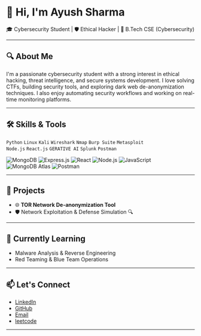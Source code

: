 # 👋 Hi, I'm Ayush Sharma

🎓 Cybersecurity Student | 🛡️ Ethical Hacker | 
📍 B.Tech CSE (Cybersecurity) 

---

## 🔍 About Me

I'm a passionate cybersecurity student with a strong interest in ethical hacking, threat intelligence, and secure systems development. I love solving CTFs, building security tools, and exploring dark web de-anonymization techniques. I also enjoy automating security workflows and working on real-time monitoring platforms.

---

## 🛠️ Skills & Tools

`Python` `Linux` `Kali` `Wireshark` `Nmap` `Burp Suite` `Metasploit`  
`Node.js` `React.js`  `GERATIVE AI`
`Splunk`  `Postman`



![MongoDB](https://img.shields.io/badge/-MongoDB-4EA94B?style=flat&logo=mongodb&logoColor=white)
![Express.js](https://img.shields.io/badge/-Express.js-000000?style=flat&logo=express&logoColor=white)
![React](https://img.shields.io/badge/-React-61DAFB?style=flat&logo=react&logoColor=white)
![Node.js](https://img.shields.io/badge/-Node.js-339933?style=flat&logo=node.js&logoColor=white)
![JavaScript](https://img.shields.io/badge/-JavaScript-F7DF1E?style=flat&logo=javascript&logoColor=black)
![MongoDB Atlas](https://img.shields.io/badge/-MongoDB%20Atlas-4EA94B?style=flat&logo=mongodb)
![Postman](https://img.shields.io/badge/-Postman-FF6C37?style=flat&logo=postman&logoColor=white)


---

## 🚀 Projects

 
- 🌐 **TOR Network De-anonymization Tool**  
- 🛡️ Network Exploitation & Defense Simulation 🔍 
 
 

---

## 🧠 Currently Learning

- Malware Analysis & Reverse Engineering  
- Red Teaming & Blue Team Operations  

---

## 📫 Let's Connect

- [LinkedIn](https://linkedin.com/in/ayush-sharma-884595255)
- [GitHub](https://github.com/ayush1918)
- [Email](mailto:ayushsharmahr4@gmail.com)
- [leetcode](https://leetcode.com/u/ayushsharmahr4/)

---
